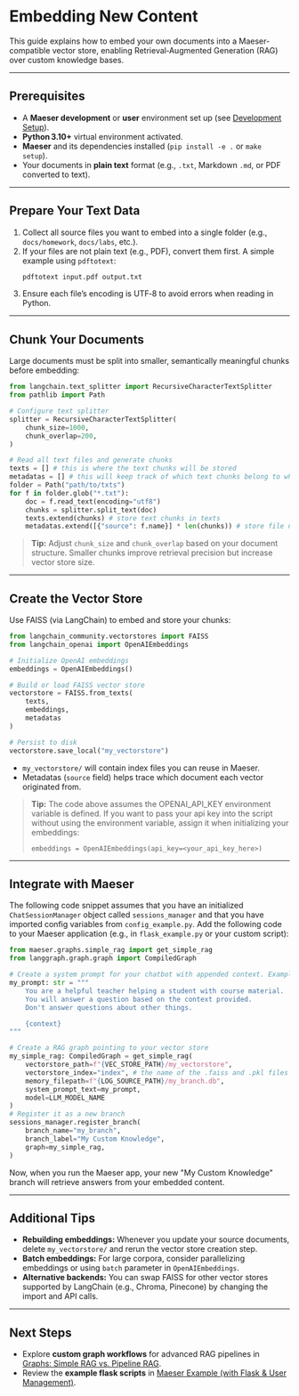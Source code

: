# Embedding New Content

This guide explains how to embed your own documents into a Maeser-compatible vector store, enabling Retrieval‑Augmented Generation (RAG) over custom knowledge bases.

---

## Prerequisites

- A **Maeser development** or **user** environment set up (see [Development Setup](development_setup)).
- **Python 3.10+** virtual environment activated.
- **Maeser** and its dependencies installed (`pip install -e .` or `make setup`).
- Your documents in **plain text** format (e.g., `.txt`, Markdown `.md`, or PDF converted to text).

---

## Prepare Your Text Data

1. Collect all source files you want to embed into a single folder (e.g., `docs/homework`, `docs/labs`, etc.).
2. If your files are not plain text (e.g., PDF), convert them first. A simple example using `pdftotext`:
   ```bash
   pdftotext input.pdf output.txt
   ```
3. Ensure each file’s encoding is UTF‑8 to avoid errors when reading in Python.

---

## Chunk Your Documents

Large documents must be split into smaller, semantically meaningful chunks before embedding:

```python
from langchain.text_splitter import RecursiveCharacterTextSplitter
from pathlib import Path

# Configure text splitter
splitter = RecursiveCharacterTextSplitter(
    chunk_size=1000,
    chunk_overlap=200,
)

# Read all text files and generate chunks
texts = [] # this is where the text chunks will be stored
metadatas = [] # this will keep track of which text chunks belong to which text file
folder = Path("path/to/txts")
for f in folder.glob("*.txt"):
    doc = f.read_text(encoding="utf8")
    chunks = splitter.split_text(doc)
    texts.extend(chunks) # store text chunks in texts
    metadatas.extend([{"source": f.name}] * len(chunks)) # store file name in metadatas
```

> **Tip:** Adjust `chunk_size` and `chunk_overlap` based on your document structure. Smaller chunks improve retrieval precision but increase vector store size.

---

## Create the Vector Store

Use FAISS (via LangChain) to embed and store your chunks:

```python
from langchain_community.vectorstores import FAISS
from langchain_openai import OpenAIEmbeddings

# Initialize OpenAI embeddings
embeddings = OpenAIEmbeddings()

# Build or load FAISS vector store
vectorstore = FAISS.from_texts(
    texts,
    embeddings,
    metadatas
)

# Persist to disk
vectorstore.save_local("my_vectorstore")
```

- `my_vectorstore/` will contain index files you can reuse in Maeser.
- Metadatas (`source` field) helps trace which document each vector originated from.

> **Tip:** The code above assumes the OPENAI_API_KEY environment variable is defined. If you want to pass your api key into the script without using the environment variable, assign it when initializing your embeddings:
> ```
> embeddings = OpenAIEmbeddings(api_key=<your_api_key_here>)
> ```

---

## Integrate with Maeser

The following code snippet assumes that you have an initialized `ChatSessionManager` object called `sessions_manager` and that you have imported config variables from `config_example.py`. Add the following code to your Maeser application (e.g., in `flask_example.py` or your custom script):

```python
from maeser.graphs.simple_rag import get_simple_rag
from langgraph.graph.graph import CompiledGraph

# Create a system prompt for your chatbot with appended context. Example prompt:
my_prompt: str = """
    You are a helpful teacher helping a student with course material.
    You will answer a question based on the context provided.
    Don't answer questions about other things.

    {context}
"""

# Create a RAG graph pointing to your vector store
my_simple_rag: CompiledGraph = get_simple_rag(
    vectorstore_path=f"{VEC_STORE_PATH}/my_vectorstore",
    vectorstore_index="index", # the name of the .faiss and .pkl files in your vectorstore
    memory_filepath=f"{LOG_SOURCE_PATH}/my_branch.db",
    system_prompt_text=my_prompt,
    model=LLM_MODEL_NAME
)
# Register it as a new branch
sessions_manager.register_branch(
    branch_name="my_branch",
    branch_label="My Custom Knowledge",
    graph=my_simple_rag,    
)
```

Now, when you run the Maeser app, your new "My Custom Knowledge" branch will retrieve answers from your embedded content.

---

## Additional Tips

- **Rebuilding embeddings:** Whenever you update your source documents, delete `my_vectorstore/` and rerun the vector store creation step.
- **Batch embeddings:** For large corpora, consider parallelizing embeddings or using `batch` parameter in `OpenAIEmbeddings`.
- **Alternative backends:** You can swap FAISS for other vector stores supported by LangChain (e.g., Chroma, Pinecone) by changing the import and API calls.

---

## Next Steps

- Explore **custom graph workflows** for advanced RAG pipelines in [Graphs: Simple RAG vs. Pipeline RAG](graphs).
- Review the **example flask scripts** in [Maeser Example (with Flask & User Management)](flask_example).


